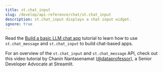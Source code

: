 ```yaml
---
title: st.chat_input
slug: /develop/api-reference/chat/st.chat_input
description: st.chat_input displays a chat input widget.
ignore: true
---
```


<Tip>

Read the [Build a basic LLM chat app](/develop/tutorials/llms/build-conversational-apps) tutorial to learn how to use `st.chat_message` and `st.chat_input` to build chat-based apps.

</Tip>

<Autofunction function="streamlit.chat_input" />

For an overview of the `st.chat_input` and `st.chat_message` API, check out this video tutorial by Chanin Nantasenamat ([@dataprofessor](https://www.youtube.com/dataprofessor)), a Senior Developer Advocate at Streamlit.

<YouTube videoId="4sPnOqeUDmk" />

